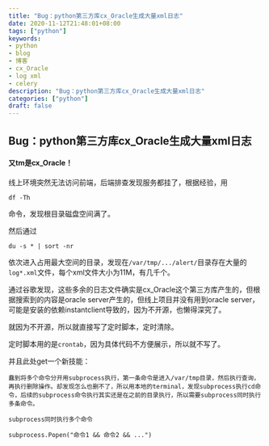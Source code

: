 ```yaml
---
title: "Bug：python第三方库cx_Oracle生成大量xml日志"
date: 2020-11-12T21:48:01+08:00
tags: ["python"]
keywords: 
- python
- blog
- 博客
- cx_Oracle
- log xml
- celery
description: "Bug：python第三方库cx_Oracle生成大量xml日志"
categories: ["python"]
draft: false
---
```


## Bug：python第三方库cx_Oracle生成大量xml日志

#### 又tm是cx_Oracle！

线上环境突然无法访问前端，后端排查发现服务都挂了，根据经验，用

```
df -Th
```

命令，发现根目录磁盘空间满了。

然后通过

```
du -s * | sort -nr
```

依次进入占用最大空间的目录，发现在`/var/tmp/.../alert/`目录存在大量的`log*.xml`文件，每个xml文件大小为11M，有几千个。

通过谷歌发现，这些多余的日志文件确实是cx_Oracle这个第三方库产生的，但根据搜索到的内容是oracle server产生的，但线上项目并没有用到oracle server，可能是安装的依赖instantclient导致的，因为不开源，也懒得深究了。

就因为不开源，所以就直接写了定时脚本，定时清除。

定时脚本用的是`crontab`，因为具体代码不方便展示，所以就不写了。

并且此处get一个新技能：

```
蠢到将多个命令分开用subprocess执行，第一条命令是进入/var/tmp目录，然后执行查询，再执行删除操作。却发现怎么也删不了，所以用本地的terminal，发现subprocess执行cd命令，后续的subprocess命令执行其实还是在之前的目录执行，所以需要subprocess同时执行多条命令。

subprocess同时执行多个命令

subprocess.Popen("命令1 && 命令2 && ...")
```

